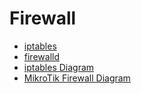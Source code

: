 # Firewall

* [iptables](md-files/iptables.md)
* [firewalld](md-files/firewalld.md)
* [iptables Diagram](md-files/diagram-iptables.md)
* [MikroTik Firewall Diagram](md-files/diagram-mikrotik.md)